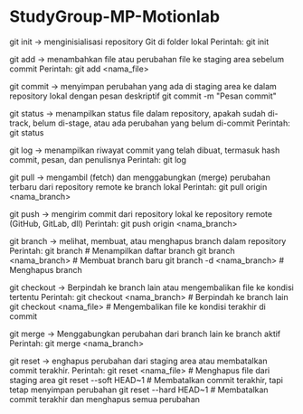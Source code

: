 # StudyGroup-MP-Motionlab
git init -> menginisialisasi repository Git di folder lokal
Perintah: git init

git add -> menambahkan file atau perubahan file ke staging area sebelum commit
Perintah: git add <nama_file>

git commit -> menyimpan perubahan yang ada di staging area ke dalam repository lokal dengan pesan deskriptif
git commit -m "Pesan commit"

git status -> menampilkan status file dalam repository, apakah sudah di-track, belum di-stage, atau ada perubahan yang belum di-commit
Perintah: git status

git log -> menampilkan riwayat commit yang telah dibuat, termasuk hash commit, pesan, dan penulisnya
Perintah: git log

git pull -> mengambil (fetch) dan menggabungkan (merge) perubahan terbaru dari repository remote ke branch lokal
Perintah: git pull origin <nama_branch>

git push -> mengirim commit dari repository lokal ke repository remote (GitHub, GitLab, dll)
Perintah: git push origin <nama_branch>

git branch -> melihat, membuat, atau menghapus branch dalam repository
Perintah:
git branch                   # Menampilkan daftar branch
git branch <nama_branch>     # Membuat branch baru
git branch -d <nama_branch>  # Menghapus branch

git checkout -> Berpindah ke branch lain atau mengembalikan file ke kondisi tertentu
Perintah:
git checkout <nama_branch>  # Berpindah ke branch lain
git checkout <nama_file>    # Mengembalikan file ke kondisi terakhir di commit

git merge -> Menggabungkan perubahan dari branch lain ke branch aktif
Perintah: git merge <nama_branch>

git reset -> enghapus perubahan dari staging area atau membatalkan commit terakhir.
Perintah:
git reset <nama_file>        # Menghapus file dari staging area
git reset --soft HEAD~1      # Membatalkan commit terakhir, tapi tetap menyimpan perubahan
git reset --hard HEAD~1      # Membatalkan commit terakhir dan menghapus semua perubahan
